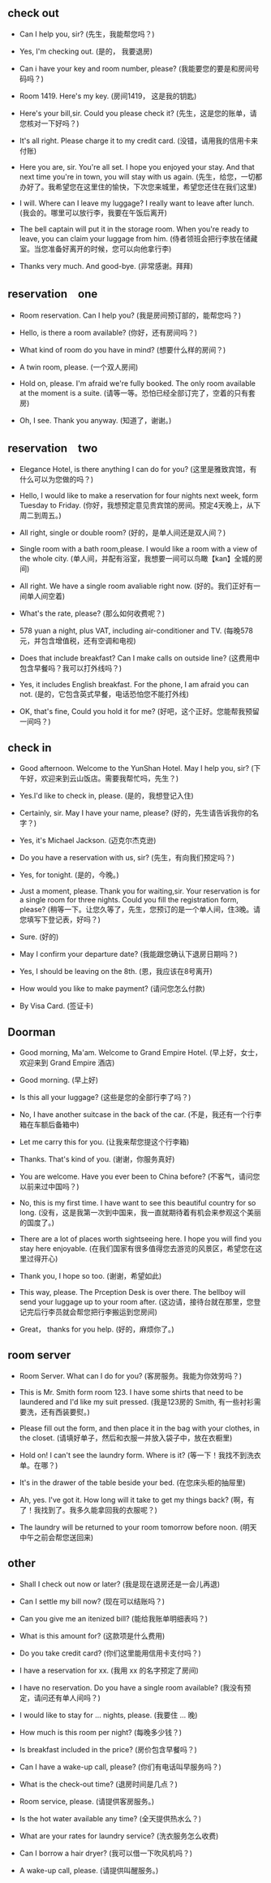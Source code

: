 ## check out
- Can I help you, sir? (先生，我能帮您吗？)

- Yes, I'm checking out. (是的， 我要退房)

- Can i have your key and room number, please? (我能要您的要是和房间号码吗？)

- Room 1419. Here's my key. (房间1419， 这是我的钥匙)

- Here's your bill,sir. Could you please check it? (先生，这是您的账单，请您核对一下好吗？)

- It's all right. Please charge it to my credit card. (没错，请用我的信用卡来付账)

- Here you are, sir. You're all set. I hope you enjoyed your stay. And that next time you're in town, you will stay with us again. (先生，给您，一切都办好了。我希望您在这里住的愉快，下次您来城里，希望您还住在我们这里)

- I will. Where can I leave my luggage? I really want to leave after lunch. (我会的。哪里可以放行李，我要在午饭后离开)

- The bell captain will put it in the storage room. When you're ready to leave, you can claim your luggage from him. (侍者领班会把行李放在储藏室。当您准备好离开的时候，您可以向他拿行李)

- Thanks very much. And good-bye. (非常感谢。拜拜)

## reservation　one

- Room reservation. Can I help you? (我是房间预订部的，能帮您吗？)

- Hello, is there a room available? (你好，还有房间吗？)

- What kind of room do you have in mind? (想要什么样的房间？)

- A twin room, please. (一个双人房间)
- Hold on, please. I'm afraid we're fully booked. The only room available at the moment is a suite. (请等一等。恐怕已经全部订完了，空着的只有套房) 

- Oh, I see. Thank you anyway. (知道了，谢谢。)


## reservation　two

- Elegance Hotel, is there anything I can do for you? (这里是雅致宾馆，有什么可以为您做的吗？)

* Hello, I would like to make a reservation for four nights next week, form Tuesday to Friday. (你好，我想预定意见贵宾馆的房间。预定4天晚上，从下周二到周五。)

- All right, single or double room? (好的，是单人间还是双人间？)

* Single room with a bath room,please. I would like a room with a view of the whole city. (单人间，并配有浴室，我想要一间可以鸟瞰【kan】全城的房间)

- All right. We have a single room avaliable right now. (好的。我们正好有一间单人间空着)

* What's the rate, please? (那么如何收费呢？)

- 578 yuan a night, plus VAT, including air-conditioner and TV. (每晚578元，并包含增值税，还有空调和电视)

* Does that include breakfast? Can I make calls on outside line? (这费用中包含早餐吗？我可以打外线吗？)

- Yes, it includes English breakfast. For the phone, I am afraid you can not. (是的，它包含英式早餐，电话恐怕您不能打外线)

* OK, that's fine, Could you hold it for me? (好吧，这个正好。您能帮我预留一间吗？) 

## check in 
- Good afternoon. Welcome to the YunShan Hotel. May I help you, sir? (下午好，欢迎来到云山饭店。需要我帮忙吗，先生？)

- Yes.I'd like to check in, please. (是的，我想登记入住)

- Certainly, sir. May I have your name, please? (好的，先生请告诉我你的名字？)

- Yes, it's Michael Jackson. (迈克尔杰克逊)

- Do you have a reservation with us, sir? (先生，有向我们预定吗？)

- Yes, for tonight. (是的，今晚。)

- Just a moment, please. Thank you for waiting,sir. Your reservation is for a single room for three nights. Could you fill the registration form, please? (稍等一下。让您久等了，先生，您预订的是一个单人间，住3晚。请您填写下登记表，好吗？)

- Sure. (好的)

- May I confirm your departure date? (我能跟您确认下退房日期吗？)

- Yes, I should be leaving on the 8th. (恩，我应该在8号离开)

- How would you like to make payment? (请问您怎么付款)

- By Visa Card. (签证卡)

## Doorman
- Good morning, Ma'am. Welcome to Grand Empire Hotel. (早上好，女士，欢迎来到 Grand Empire 酒店)

- Good morning. (早上好)

- Is this all your luggage? (这些是您的全部行李了吗？)

- No, I have another suitcase in the back of the car. (不是，我还有一个行李箱在车额后备箱中)

- Let me carry this for you. (让我来帮您提这个行李箱)

- Thanks. That's kind of you. (谢谢，你服务真好)

- You are welcome. Have you ever been to China before? (不客气，请问您以前来过中国吗？)

- No, this is my first time. I have want to see this beautiful country for so long. (没有，这是我第一次到中国来，我一直就期待着有机会来参观这个美丽的国度了。)

- There are a lot of places worth sightseeing here. I hope you will find you stay here enjoyable. (在我们国家有很多值得您去游览的风景区，希望您在这里过得开心)

- Thank you, I hope so too. (谢谢，希望如此)

- This way, please. The Prception Desk is over there. The bellboy will send your luggage up to your room after. (这边请，接待台就在那里，您登记完后行李员就会帮您把行李搬运到您房间)

- Great， thanks for you help. (好的，麻烦你了。)

## room server
- Room Server. What can I do for you? (客房服务。我能为你效劳吗？)

- This is Mr. Smith form room 123. I have some shirts that need to be laundered and I'd like my suit pressed. (我是123房的 Smith, 有一些衬衫需要洗，还有西装要熨。)

- Please fill out the form, and then place it in the bag with your clothes, in the closet. (请填好单子，然后和衣服一并放入袋子中，放在衣橱里)

- Hold on! I can't see the laundry form. Where is it? (等一下！我找不到洗衣单。在哪？)

- It's in the drawer of the table beside your bed. (在您床头柜的抽屉里)

- Ah, yes. I've got it. How long will it take to get my things back? (啊，有了！我找到了。我多久能拿回我的衣服呢？)

- The laundry will be returned to your room tomorrow before noon. (明天中午之前会帮您送回来)

## other

- Shall I check out now or later? (我是现在退房还是一会儿再退)

- Can I settle my bill now? (现在可以结账吗？)

- Can you give me an itenized bill? (能给我账单明细表吗？)

- What is this amount for? (这款项是什么费用)

- Do you take credit card? (你们这里能用信用卡支付吗？)

- I have a reservation for xx. (我用 xx 的名字预定了房间)

- I have no reservation. Do you have a single room available? (我没有预定，请问还有单人间吗？)

- I would like to stay for ... nights, please. (我要住 ... 晚)

- How much is this room per night? (每晚多少钱？)

- Is breakfast included in the price? (房价包含早餐吗？)

- Can I have a wake-up call, please? (你们有电话叫早服务吗？)

- What is the check-out time? (退房时间是几点？)

- Room service, please. (请提供客房服务。)

- Is the hot water available any time? (全天提供热水么？)

- What are your rates for laundry service? (洗衣服务怎么收费)

- Can I borrow a hair dryer? (我可以借一下吹风机吗？)

- A wake-up call, please. (请提供叫醒服务。)